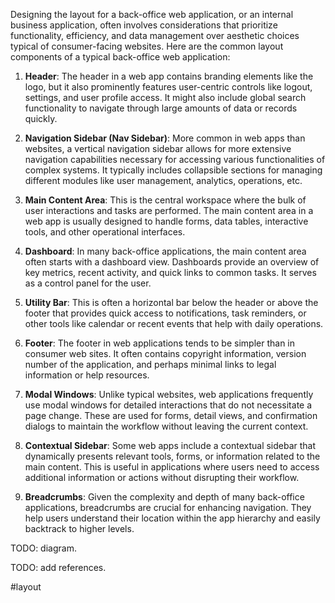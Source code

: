 
Designing the layout for a back-office web application, or an internal business application, often involves considerations that prioritize functionality, efficiency, and data management over aesthetic choices typical of consumer-facing websites. Here are the common layout components of a typical back-office web application:

1. **Header**: The header in a web app contains branding elements like the logo, but it also prominently features user-centric controls like logout, settings, and user profile access. It might also include global search functionality to navigate through large amounts of data or records quickly.

2. **Navigation Sidebar (Nav Sidebar)**: More common in web apps than websites, a vertical navigation sidebar allows for more extensive navigation capabilities necessary for accessing various functionalities of complex systems. It typically includes collapsible sections for managing different modules like user management, analytics, operations, etc.

3. **Main Content Area**: This is the central workspace where the bulk of user interactions and tasks are performed. The main content area in a web app is usually designed to handle forms, data tables, interactive tools, and other operational interfaces.

4. **Dashboard**: In many back-office applications, the main content area often starts with a dashboard view. Dashboards provide an overview of key metrics, recent activity, and quick links to common tasks. It serves as a control panel for the user.

5. **Utility Bar**: This is often a horizontal bar below the header or above the footer that provides quick access to notifications, task reminders, or other tools like calendar or recent events that help with daily operations.

6. **Footer**: The footer in web applications tends to be simpler than in consumer web sites. It often contains copyright information, version number of the application, and perhaps minimal links to legal information or help resources.

7. **Modal Windows**: Unlike typical websites, web applications frequently use modal windows for detailed interactions that do not necessitate a page change. These are used for forms, detail views, and confirmation dialogs to maintain the workflow without leaving the current context.

8. **Contextual Sidebar**: Some web apps include a contextual sidebar that dynamically presents relevant tools, forms, or information related to the main content. This is useful in applications where users need to access additional information or actions without disrupting their workflow.

9. **Breadcrumbs**: Given the complexity and depth of many back-office applications, breadcrumbs are crucial for enhancing navigation. They help users understand their location within the app hierarchy and easily backtrack to higher levels.

TODO: diagram.

TODO: add references.

<!-- Keywords -->
#layout
<!-- /Keywords -->
